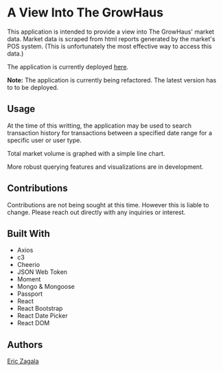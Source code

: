 # A View Into The GrowHaus
This application is intended to provide a view into The GrowHaus' market data. Market data is scraped from html reports generated by the market's POS system. (This is unfortunately the most effective way to access this data.) 

The application is currently deployed [here](https://intense-sea-51551.herokuapp.com/).

__Note:__ The application is currently being refactored. The latest version has to to be deployed.  

## Usage
At the time of this writting, the application may be used to search transaction history for transactions between a specified date range for a specific user or user type.  

Total market volume is graphed with a simple line chart. 

More robust querying features and visualizations are in development. 

## Contributions 
Contributions are not being sought at this time. However this is liable to change. Please reach out directly with any inquiries or interest. 

## Built With
- Axios 
- c3 
- Cheerio 
- JSON Web Token 
- Moment 
- Mongo & Mongoose 
- Passport 
- React 
- React Bootstrap 
- React Date Picker 
- React DOM 

## Authors 
[Eric Zagala](https://ericzagala.com/)
